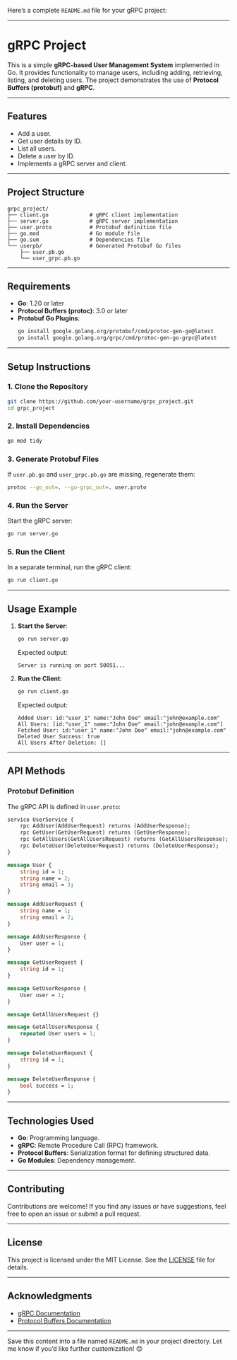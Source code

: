 Here’s a complete `README.md` file for your gRPC project:

---

# **gRPC Project**

This is a simple **gRPC-based User Management System** implemented in Go. It provides functionality to manage users, including adding, retrieving, listing, and deleting users. The project demonstrates the use of **Protocol Buffers (protobuf)** and **gRPC**.

---

## **Features**
- Add a user.
- Get user details by ID.
- List all users.
- Delete a user by ID.
- Implements a gRPC server and client.

---

## **Project Structure**
```
grpc_project/
├── client.go             # gRPC client implementation
├── server.go             # gRPC server implementation
├── user.proto            # Protobuf definition file
├── go.mod                # Go module file
├── go.sum                # Dependencies file
└── userpb/               # Generated Protobuf Go files
    ├── user.pb.go
    └── user_grpc.pb.go
```

---

## **Requirements**
- **Go**: 1.20 or later
- **Protocol Buffers (protoc)**: 3.0 or later
- **Protobuf Go Plugins**:
  ```bash
  go install google.golang.org/protobuf/cmd/protoc-gen-go@latest
  go install google.golang.org/grpc/cmd/protoc-gen-go-grpc@latest
  ```

---

## **Setup Instructions**

### **1. Clone the Repository**
```bash
git clone https://github.com/your-username/grpc_project.git
cd grpc_project
```

### **2. Install Dependencies**
```bash
go mod tidy
```

### **3. Generate Protobuf Files**
If `user.pb.go` and `user_grpc.pb.go` are missing, regenerate them:
```bash
protoc --go_out=. --go-grpc_out=. user.proto
```

### **4. Run the Server**
Start the gRPC server:
```bash
go run server.go
```

### **5. Run the Client**
In a separate terminal, run the gRPC client:
```bash
go run client.go
```

---

## **Usage Example**
1. **Start the Server**:
   ```bash
   go run server.go
   ```
   Expected output:
   ```
   Server is running on port 50051...
   ```

2. **Run the Client**:
   ```bash
   go run client.go
   ```
   Expected output:
   ```
   Added User: id:"user_1" name:"John Doe" email:"john@example.com"
   All Users: [id:"user_1" name:"John Doe" email:"john@example.com"]
   Fetched User: id:"user_1" name:"John Doe" email:"john@example.com"
   Deleted User Success: true
   All Users After Deletion: []
   ```

---

## **API Methods**

### **Protobuf Definition**
The gRPC API is defined in `user.proto`:
```proto
service UserService {
    rpc AddUser(AddUserRequest) returns (AddUserResponse);
    rpc GetUser(GetUserRequest) returns (GetUserResponse);
    rpc GetAllUsers(GetAllUsersRequest) returns (GetAllUsersResponse);
    rpc DeleteUser(DeleteUserRequest) returns (DeleteUserResponse);
}

message User {
    string id = 1;
    string name = 2;
    string email = 3;
}

message AddUserRequest {
    string name = 1;
    string email = 2;
}

message AddUserResponse {
    User user = 1;
}

message GetUserRequest {
    string id = 1;
}

message GetUserResponse {
    User user = 1;
}

message GetAllUsersRequest {}

message GetAllUsersResponse {
    repeated User users = 1;
}

message DeleteUserRequest {
    string id = 1;
}

message DeleteUserResponse {
    bool success = 1;
}
```

---

## **Technologies Used**
- **Go**: Programming language.
- **gRPC**: Remote Procedure Call (RPC) framework.
- **Protocol Buffers**: Serialization format for defining structured data.
- **Go Modules**: Dependency management.

---

## **Contributing**
Contributions are welcome! If you find any issues or have suggestions, feel free to open an issue or submit a pull request.

---

## **License**
This project is licensed under the MIT License. See the [LICENSE](LICENSE) file for details.

---

## **Acknowledgments**
- [gRPC Documentation](https://grpc.io/docs/)
- [Protocol Buffers Documentation](https://protobuf.dev/)

---

Save this content into a file named `README.md` in your project directory. Let me know if you’d like further customization! 😊
